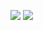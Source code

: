 ![](https://github.com/phamducminh/100-days-algorithm/blob/master/resources/two-strings-1.png)
![](https://github.com/phamducminh/100-days-algorithm/blob/master/resources/two-strings-2.png)
